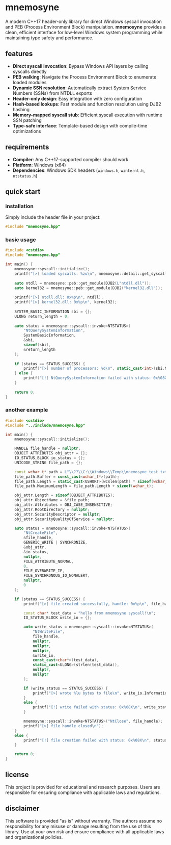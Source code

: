 # mnemosyne

A modern C++17 header-only library for direct Windows syscall invocation and PEB (Process Environment Block) manipulation. **mnemosyne** provides a clean, efficient interface for low-level Windows system programming while maintaining type safety and performance.

## features

- **Direct syscall invocation**: Bypass Windows API layers by calling syscalls directly
- **PEB walking**: Navigate the Process Environment Block to enumerate loaded modules
- **Dynamic SSN resolution**: Automatically extract System Service Numbers (SSNs) from NTDLL exports
- **Header-only design**: Easy integration with zero configuration
- **Hash-based lookups**: Fast module and function resolution using DJB2 hashing
- **Memory-mapped syscall stub**: Efficient syscall execution with runtime SSN patching
- **Type-safe interface**: Template-based design with compile-time optimizations

## requirements

- **Compiler**: Any C++17-supported compiler should work
- **Platform**: Windows (x64)
- **Dependencies**: Windows SDK headers (`windows.h`, `winternl.h`, `ntstatus.h`)

## quick start

### installation

Simply include the header file in your project:

```cpp
#include "mnemosyne.hpp"
```
### basic usage
```cpp
#include <cstdio>
#include "mnemosyne.hpp"

int main() {
    mnemosyne::syscall::initialize();
    printf("[>] loaded syscalls: %zu\n", mnemosyne::detail::get_syscall_table().size());
    
    auto ntdll = mnemosyne::peb::get_module(DJB2(L"ntdll.dll"));
    auto kernel32 = mnemosyne::peb::get_module(DJB2("kernel32.dll"));
    
    printf("[>] ntdll.dll: 0x%p\n", ntdll);
    printf("[>] kernel32.dll: 0x%p\n", kernel32);
    
    SYSTEM_BASIC_INFORMATION sbi = {};
    ULONG return_length = 0;
    
    auto status = mnemosyne::syscall::invoke<NTSTATUS>(
        "NtQuerySystemInformation",
        SystemBasicInformation,
        &sbi,
        sizeof(sbi),
        &return_length
    );
    
    if (status == STATUS_SUCCESS) {
        printf("[>] number of processors: %d\n", static_cast<int>(sbi.NumberOfProcessors));
    } else {
        printf("[!] NtQuerySystemInformation failed with status: 0x%08X\n", status);
    }
    
    return 0;
}
```
### another example
```cpp
#include <cstdio>
#include "../include/mnemosyne.hpp"

int main() {
    mnemosyne::syscall::initialize();

    HANDLE file_handle = nullptr;
    OBJECT_ATTRIBUTES obj_attr = {};
    IO_STATUS_BLOCK io_status = {};
    UNICODE_STRING file_path = {};

    const wchar_t* path = L"\\??\\C:\\Windows\\Temp\\mnemosyne_test.txt";
    file_path.Buffer = const_cast<wchar_t*>(path);
    file_path.Length = static_cast<USHORT>(wcslen(path) * sizeof(wchar_t));
    file_path.MaximumLength = file_path.Length + sizeof(wchar_t);

    obj_attr.Length = sizeof(OBJECT_ATTRIBUTES);
    obj_attr.ObjectName = &file_path;
    obj_attr.Attributes = OBJ_CASE_INSENSITIVE;
    obj_attr.RootDirectory = nullptr;
    obj_attr.SecurityDescriptor = nullptr;
    obj_attr.SecurityQualityOfService = nullptr;

    auto status = mnemosyne::syscall::invoke<NTSTATUS>(
        "NtCreateFile",
        &file_handle,
        GENERIC_WRITE | SYNCHRONIZE,
        &obj_attr,
        &io_status,
        nullptr,
        FILE_ATTRIBUTE_NORMAL,
        0,
        FILE_OVERWRITE_IF,
        FILE_SYNCHRONOUS_IO_NONALERT,
        nullptr,
        0
    );

    if (status == STATUS_SUCCESS) {
        printf("[>] file created successfully, handle: 0x%p\n", file_handle);

        const char* test_data = "hello from mnemosyne syscall!\n";
        IO_STATUS_BLOCK write_io = {};

        auto write_status = mnemosyne::syscall::invoke<NTSTATUS>(
            "NtWriteFile",
            file_handle,
            nullptr,
            nullptr,
            nullptr,
            &write_io,
            const_cast<char*>(test_data),
            static_cast<ULONG>(strlen(test_data)),
            nullptr,
            nullptr
        );

        if (write_status == STATUS_SUCCESS) {
            printf("[>] wrote %lu bytes to file\n", write_io.Information);
        }
        else {
            printf("[!] write failed with status: 0x%08X\n", write_status);
        }

        mnemosyne::syscall::invoke<NTSTATUS>("NtClose", file_handle);
        printf("[>] file handle closed\n");
    }
    else {
        printf("[!] file creation failed with status: 0x%08X\n", status);
    }

    return 0;
}
```

## license
This project is provided for educational and research purposes. Users are responsible for ensuring compliance with applicable laws and regulations.

## disclaimer
This software is provided "as is" without warranty. The authors assume no responsibility for any misuse or damage resulting from the use of this library. Use at your own risk and ensure compliance with all applicable laws and organizational policies.
